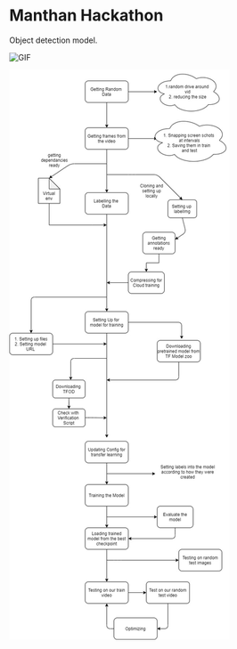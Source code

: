 # Manthan Hackathon

Object detection model.

![GIF](assets/obj-display-gif.gif)

![IMG](https://github.com/Hrushi11/Manthan-Hackathon-INTL-IVA-06/blob/main/assets/TFOD-Workflow.jpg?raw=true)

